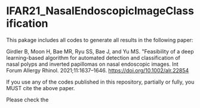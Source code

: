 # IFAR21_NasalEndoscopicImageClassification

This pakage includes all codes to generate all results in the following paper:

Girdler B, Moon H, Bae MR, Ryu SS, Bae J, and Yu MS. "Feasibility of a deep learning-based algorithm for automated detection and classification of nasal polyps and inverted
papillomas on nasal endoscopic images. Int Forum Allergy Rhinol. 2021;11:1637–1646. https://doi.org/10.1002/alr.22854

If you use any of the codes published in this repository, partially or fully, you MUST cite the above paper.

Please check the 

